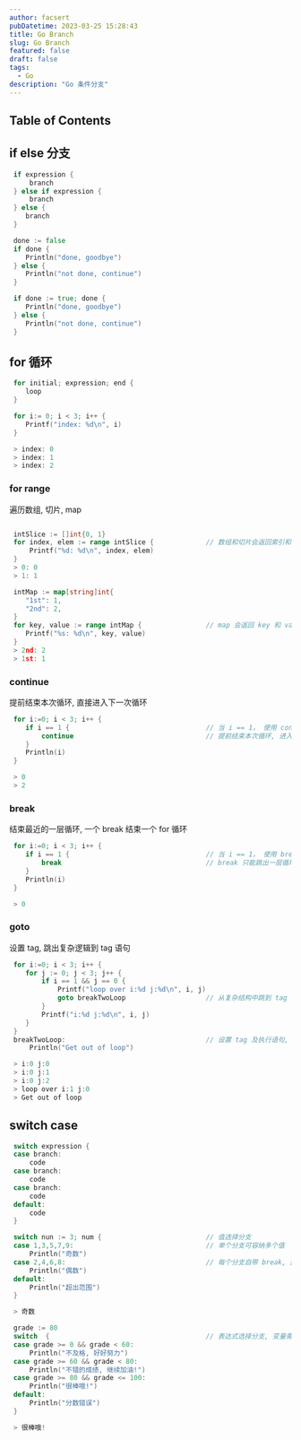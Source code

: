 ```yaml
---
author: facsert
pubDatetime: 2023-03-25 15:28:43
title: Go Branch
slug: Go Branch
featured: false
draft: false
tags:
  - Go
description: "Go 条件分支"
---
```


<!--
 * @Author       : facsert
 * @Date         : 2023-05-23 15:28:43
 * @LastEditTime : 2023-07-28 11:39:34
 * @Description  : edit description
-->

## Table of Contents

## if else 分支

```go
 if expression {
     branch
 } else if expression {
     branch
 } else {
    branch
 }

 done := false
 if done {
    Println("done, goodbye")
 } else {
    Println("not done, continue")
 }

 if done := true; done {
    Println("done, goodbye")
 } else {
    Println("not done, continue")
 }

```

## for 循环

```go
 for initial; expression; end {
    loop
 }

 for i:= 0; i < 3; i++ {
    Printf("index: %d\n", i)
 }

 > index: 0
 > index: 1
 > index: 2
```

### for range

遍历数组, 切片, map

```go

 intSlice := []int{0, 1}
 for index, elem := range intSlice {             // 数组和切片会返回索引和值
     Printf("%d: %d\n", index, elem)
 }
 > 0: 0
 > 1: 1

 intMap := map[string]int{
    "1st": 1,
    "2nd": 2,
 }
 for key, value := range intMap {                // map 会返回 key 和 value
    Printf("%s: %d\n", key, value)
 }
 > 2nd: 2
 > 1st: 1
```

### continue

提前结束本次循环, 直接进入下一次循环

```go
 for i:=0; i < 3; i++ {
    if i == 1 {                                  // 当 i == 1， 使用 continue 提前结束
        continue                                 // 提前结束本次循环, 进入下一个循环
    }
    Println(i)
 }

 > 0
 > 2
```

### break

结束最近的一层循环, 一个 break 结束一个 for 循环

```go
 for i:=0; i < 3; i++ {
    if i == 1 {                                  // 当 i == 1， 使用 break 结束循环
        break                                    // break 只能跳出一层循环
    }
    Println(i)
 }

 > 0
```

### goto

设置 tag, 跳出复杂逻辑到 tag 语句

```go
 for i:=0; i < 3; i++ {
    for j := 0; j < 3; j++ {
        if i == 1 && j == 0 {
            Printf("loop over i:%d j:%d\n", i, j)
            goto breakTwoLoop                    // 从复杂结构中跳到 tag 对应的语句
        }
        Printf("i:%d j:%d\n", i, j)
    }
 }
 breakTwoLoop:                                   // 设置 tag 及执行语句, 提供可跳跃点
     Println("Get out of loop")

 > i:0 j:0
 > i:0 j:1
 > i:0 j:2
 > loop over i:1 j:0
 > Get out of loop
```

## switch case

```go
 switch expression {
 case branch:
     code
 case branch:
     code
 case branch:
     code
 default:
     code
 }

 switch nun := 3; num {                          // 值选择分支
 case 1,3,5,7,9:                                 // 单个分支可容纳多个值
     Println("奇数")
 case 2,4,6,8:                                   // 每个分支自带 break, 执行完分支即退出 switch
     Println("偶数")
 default:
     Println("超出范围")
 }

 > 奇数

 grade := 80
 switch  {                                       // 表达式选择分支, 变量需要在 switch 外初始化
 case grade >= 0 && grade < 60:
     Println("不及格, 好好努力")
 case grade >= 60 && grade < 80:
     Println("不错的成绩, 继续加油!")
 case grade >= 80 && grade <= 100:
     Println("很棒哦!")
 default:
     Println("分数错误")
 }

 > 很棒哦!
```
